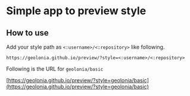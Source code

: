 # Simple app to preview style

## How to use

Add your style path as `<:username>/<:repository>` like following.

```
https://geolonia.github.io/preview/?style=<:username>/<:repository>
```

Following is the URL for `geolonia/basic`

[https://geolonia.github.io/preview/?style=geolonia/basic](https://geolonia.github.io/preview/?style=geolonia/basic)
